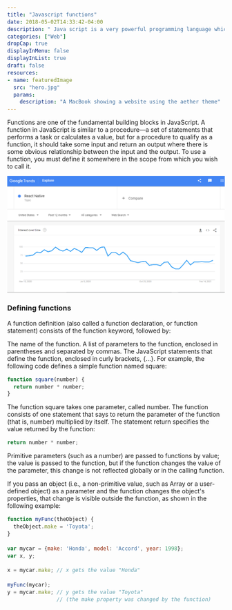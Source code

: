 ```yaml
---
title: "Javascript functions"
date: 2018-05-02T14:33:42-04:00
description: " Java script is a very powerful programming language which we are always using in everything we do"
categories: ["Web"]
dropCap: true
displayInMenu: false
displayInList: true
draft: false
resources:
- name: featuredImage
  src: "hero.jpg"
  params:
    description: "A MacBook showing a website using the aether theme"
---
```


Functions are one of the fundamental building blocks in JavaScript. A function in JavaScript is similar to a procedure—a set of statements that performs a task or calculates a value, but for a procedure to qualify as a function, it should take some input and return an output where there is some obvious relationship between the input and the output. To use a function, you must define it somewhere in the scope from which you wish to call it.

![analytics](image1.PNG)

### Defining functions  

A function definition (also called a function declaration, or function statement) consists of the function keyword, followed by:

The name of the function.
A list of parameters to the function, enclosed in parentheses and separated by commas.
The JavaScript statements that define the function, enclosed in curly brackets, {...}.
For example, the following code defines a simple function named square:

```js
function square(number) {
  return number * number;
}
```
The function square takes one parameter, called number. The function consists of one statement that says to return the parameter of the function (that is, number) multiplied by itself. The statement return specifies the value returned by the function:
```js
return number * number;
```

Primitive parameters (such as a number) are passed to functions by value; the value is passed to the function, but if the function changes the value of the parameter, this change is not reflected globally or in the calling function.

If you pass an object (i.e., a non-primitive value, such as Array or a user-defined object) as a parameter and the function changes the object's properties, that change is visible outside the function, as shown in the following example:

```js
function myFunc(theObject) {
  theObject.make = 'Toyota';
}

var mycar = {make: 'Honda', model: 'Accord', year: 1998};
var x, y;

x = mycar.make; // x gets the value "Honda"

myFunc(mycar);
y = mycar.make; // y gets the value "Toyota"
                // (the make property was changed by the function)
```